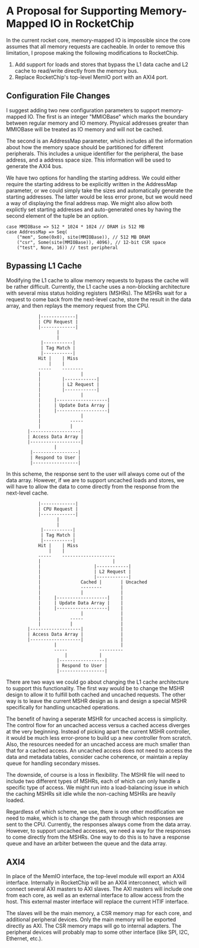 # A Proposal for Supporting Memory-Mapped IO in RocketChip

In the current rocket core, memory-mapped IO is impossible since the core
assumes that all memory requests are cacheable. In order to remove this
limitation, I propose making the following modifications to RocketChip.

1. Add support for loads and stores that bypass the L1 data cache and L2 cache
   to read/write directly from the memory bus.
2. Replace RocketChip's top-level MemIO port with an AXI4 port.

## Configuration File Changes

I suggest adding two new configuration parameters to support memory-mapped IO.
The first is an integer "MMIOBase" which marks the boundary between regular
memory and IO memory. Physical addresses greater than MMIOBase will be treated
as IO memory and will not be cached.

The second is an AddressMap parameter, which includes all the information
about how the memory space should be partitioned for different peripherals.
This includes a unique identifier for the peripheral, the base address, and
a address space size. This information will be used to generate the AXI4 bus.

We have two options for handling the starting address. We could either require
the starting address to be explicitly written in the AddressMap parameter,
or we could simply take the sizes and automatically generate the starting
addresses. The latter would be less error prone, but we would need a way of
displaying the final address map. We might also allow both explictly set
starting addresses and auto-generated ones by having the second element of the
tuple be an option.

    case MMIOBase => 512 * 1024 * 1024 // DRAM is 512 MB
    case AddressMap => Seq(
        ("mem", Some(0x0), site(MMIOBase)), // 512 MB DRAM
        ("csr", Some(site(MMIOBase)), 4096), // 12-bit CSR space
        ("test", None, 16)) // test peripheral

## Bypassing L1 Cache

Modifying the L1 cache to allow memory requests to bypass the cache will be
rather difficult. Currently, the L1 cache uses a non-blocking architecture
with several miss status holding registers (MSHRs). The MSHRs wait for a
request to come back from the next-level cache, store the result in the data
array, and then replays the memory request from the CPU.

                |-------------|
                | CPU Request |
                |-------------|
                       |
                       |
                 |-----------|
                 | Tag Match |
                 |-----------|
                Hit |    | Miss
                    |    |
                -----    --------
                |               |
                |        |------------|
                |        | L2 Request |
                |        |------------|
                |               |
                |     |-------------------|
                |     | Update Data Array |
                |     |-------------------|
                |               |
                |           -----
                |           |
            |-------------------|
            | Access Data Array |
            |-------------------|
                      |
             |-----------------|
             | Respond to User |
             |-----------------|

In this scheme, the response sent to the user will always come out of the
data array. However, if we are to support uncached loads and stores,
we will have to allow the data to come directly from the response from the
next-level cache.

                |-------------|
                | CPU Request |
                |-------------|
                       |
                       |
                 |-----------|
                 | Tag Match |
                 |-----------|
                Hit |    | Miss
                    |    |
                -----    --------------------
                |                           |
                |                    |------------|
                |                    | L2 Request |
                |                    |------------|
                |               Cached |       | Uncached
                |               --------       |
                |               |              |
                |     |-------------------|    |
                |     | Update Data Array |    |
                |     |-------------------|    |
                |               |              |
                |           -----              |
                |           |                  |
            |-------------------|              |
            | Access Data Array |              |
            |-------------------|              |
                      |                        |
                      -----            ---------
                          |            |
                       |-----------------|
                       | Respond to User |
                       |-----------------|

There are two ways we could go about changing the L1 cache architecture to
support this functionality. The first way would be to change the MSHR design to
allow it to fulfill both cached and uncached requests. The other way is to
leave the current MSHR design as is and design a special MSHR specifically
for handling uncached operations.

The benefit of having a seperate MSHR for uncached access is simplicity.
The control flow for an uncached access versus a cached access diverges at the
very beginning. Instead of picking apart the current MSHR controller, it would
be much less error-prone to build up a new controller from scratch.
Also, the resources needed for an uncached access are much smaller
than that for a cached access. An uncached access does not need to access the
data and metadata tables, consider cache coherence, or maintain a replay queue
for handling secondary misses.

The downside, of course is a loss in flexibility. The MSHR file will need to
include two different types of MSHRs, each of which can only handle a specific
type of access. We might run into a load-balancing issue in which the caching
MSHRs sit idle while the non-caching MSHRs are heavily loaded.

Regardless of which scheme, we use, there is one other modification we need
to make, which is to change the path through which responses are sent to the CPU.
Currently, the responses always come from the data array. However, to support
uncached accesses, we need a way for the responses to come directly from the
MSHRs. One way to do this is to have a response queue and have an arbiter
between the queue and the data array.

## AXI4

In place of the MemIO interface, the top-level module will export an AXI4
interface. Internally in RocketChip will be an AXI4 interconnect, which will
connect several AXI masters to AXI slaves. The AXI masters will include one
from each core, as well as an external interface to allow access from the host.
This external master interface will replace the current HTIF interface.

The slaves will be the main memory, a CSR memory map for each core, and
additional peripheral devices. Only the main memory will be exported directly
as AXI. The CSR memory maps will go to internal adapters. The peripheral
devices will probably map to some other interface (like SPI, I2C, Ethernet, etc.).
